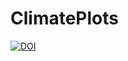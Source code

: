 # ClimatePlots

[![DOI](https://zenodo.org/badge/405985054.svg)](https://zenodo.org/badge/latestdoi/405985054)

